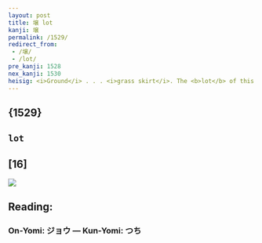 ```yaml
---
layout: post
title: 壌 lot
kanji: 壌
permalink: /1529/
redirect_from:
 - /壌/
 - /lot/
pre_kanji: 1528
nex_kanji: 1530
heisig: <i>Ground</i> . . . <i>grass skirt</i>. The <b>lot</b> of this key word refers to a portion of land.
---
```


## {1529}

## `lot`

## [16]

<div class="stroke"><img src="E5A38C.png" /></div>

## Reading:

### On-Yomi: ジョウ &mdash; Kun-Yomi: つち
